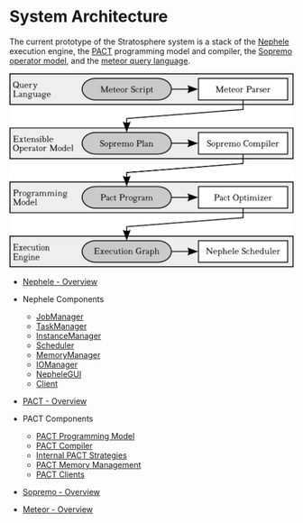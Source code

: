 System Architecture
===================

The current prototype of the Stratosphere system is a stack of the
[Nephele](nephele "nephele")
execution engine, the
[PACT](pact "pact")
programming model and compiler, the [Sopremo operator
model](sopremoom "wiki:sopremoom"),
and the [meteor query
language](meteorquery "wiki:meteorquery").

[![](media/wiki/stack.png)](media/wiki/stack.png "wiki:stack.png")

-   [Nephele -
    Overview](nephele "nephele")

-   Nephele Components
    -   [JobManager](jobmanager "jobmanager")
    -   [TaskManager](taskmanager "taskmanager")
    -   [InstanceManager](instancemanager "instancemanager")
    -   [Scheduler](scheduler "scheduler")
    -   [MemoryManager](memorymanager "memorymanager")
    -   [IOManager](iomanager "iomanager")
    -   [NepheleGUI](nephelegui "nephelegui")
    -   [Client](nephele "nephele")

-   [PACT -
    Overview](pact "pact")

-   PACT Components
    -   [PACT Programming
        Model](pactpm "pactpm")
    -   [PACT
        Compiler](pactcompiler "pactcompiler")
    -   [Internal PACT
        Strategies](pactstrategies "pactstrategies")
    -   [PACT Memory
        Management](pactmemorymanagement "pactmemorymanagement")
    -   [PACT
        Clients](executepactprogram "executepactprogram")

-   [Sopremo -
    Overview](sopremoom "wiki:sopremoom")

-   [Meteor -
    Overview](meteorquery "wiki:meteorquery")

